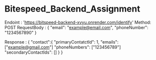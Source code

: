 # Bitespeed_Backend_Assignment
Endoint : 'https://bitspeed-backend-xvyu.onrender.com/identify'
Method: POST
RequestBody : {
                  "email": "example@email.com",
                  "phoneNumber": "1234567890"
              }

Response : 	{
            		"contact":{
            			"primaryContatctId": 1,
            			"emails": ["example@gmail.com"]
            			"phoneNumbers": ["123456789"]
            			"secondaryContactIds": []
            		}
            }
